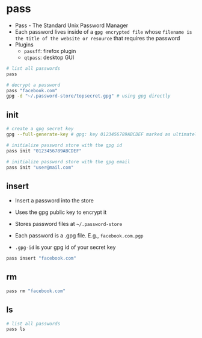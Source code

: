 # pass

- Pass - The Standard Unix Password Manager
- Each password lives inside of a `gpg encrypted file` whose `filename is the title of the website or resource` that requires the password
- Plugins
  - `passff`: firefox plugin
  - `qtpass`: desktop GUI

```sh
# list all passwords
pass

# decrypt a password
pass "facebook.com"
gpg -d "~/.password-store/topsecret.gpg" # using gpg directly
```

## init

```sh
# create a gpg secret key
gpg --full-generate-key # gpg: key 0123456789ABCDEF marked as ultimately trusted

# initialize password store with the gpg id
pass init "0123456789ABCDEF"

# initialize password store with the gpg email
pass init "user@mail.com"
```

## insert

- Insert a password into the store
- Uses the gpg public key to encrypt it

- Stores password files at `~/.password-store`
- Each password is a .gpg file. E.g., `facebook.com.pgp`
- `.gpg-id` is your gpg id of your secret key

```sh
pass insert "facebook.com"
```

## rm

```sh
pass rm "facebook.com"
```

## ls

```sh
# list all passwords
pass ls
```

